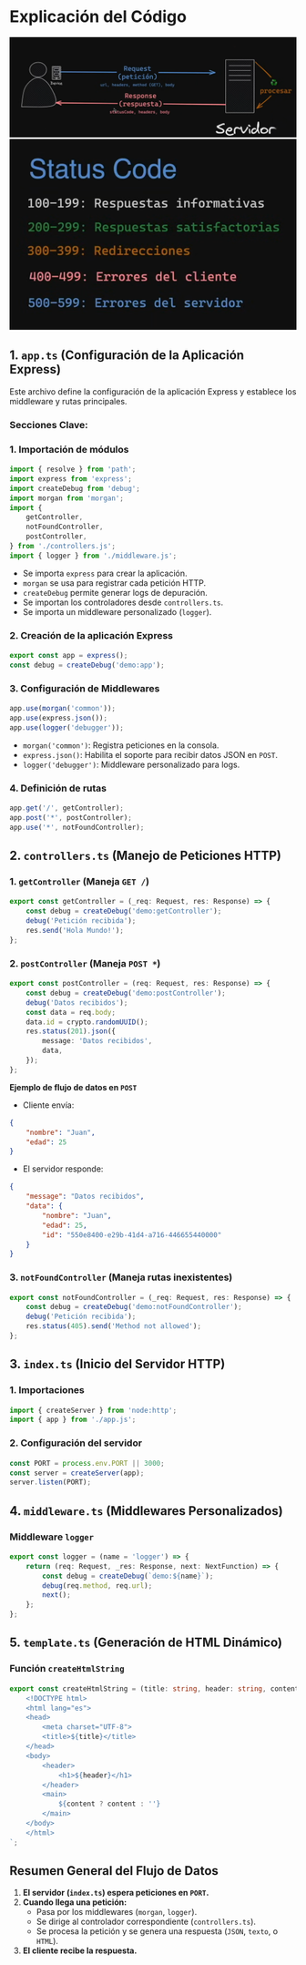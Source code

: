 # Explicación del Código

![diagrama http](/public/http.png)
![diagrama http](/public/statusCode.png)

## 1. `app.ts` (Configuración de la Aplicación Express)

Este archivo define la configuración de la aplicación Express y establece los middleware y rutas principales.

### **Secciones Clave:**

### **1. Importación de módulos**
```ts
import { resolve } from 'path';
import express from 'express';
import createDebug from 'debug';
import morgan from 'morgan';
import {
    getController,
    notFoundController,
    postController,
} from './controllers.js';
import { logger } from './middleware.js';
```
- Se importa `express` para crear la aplicación.
- `morgan` se usa para registrar cada petición HTTP.
- `createDebug` permite generar logs de depuración.
- Se importan los controladores desde `controllers.ts`.
- Se importa un middleware personalizado (`logger`).

### **2. Creación de la aplicación Express**
```ts
export const app = express();
const debug = createDebug('demo:app');
```

### **3. Configuración de Middlewares**
```ts
app.use(morgan('common'));
app.use(express.json());
app.use(logger('debugger'));
```
- `morgan('common')`: Registra peticiones en la consola.
- `express.json()`: Habilita el soporte para recibir datos JSON en `POST`.
- `logger('debugger')`: Middleware personalizado para logs.

### **4. Definición de rutas**
```ts
app.get('/', getController);
app.post('*', postController);
app.use('*', notFoundController);
```

## 2. `controllers.ts` (Manejo de Peticiones HTTP)

### **1. `getController` (Maneja `GET /`)**
```ts
export const getController = (_req: Request, res: Response) => {
    const debug = createDebug('demo:getController');
    debug('Petición recibida');
    res.send('Hola Mundo!');
};
```

### **2. `postController` (Maneja `POST *`)**
```ts
export const postController = (req: Request, res: Response) => {
    const debug = createDebug('demo:postController');
    debug('Datos recibidos');
    const data = req.body;
    data.id = crypto.randomUUID();
    res.status(201).json({
        message: 'Datos recibidos',
        data,
    });
};
```
**Ejemplo de flujo de datos en `POST`**  
- Cliente envía:
```json
{
    "nombre": "Juan",
    "edad": 25
}
```
- El servidor responde:
```json
{
    "message": "Datos recibidos",
    "data": {
        "nombre": "Juan",
        "edad": 25,
        "id": "550e8400-e29b-41d4-a716-446655440000"
    }
}
```

### **3. `notFoundController` (Maneja rutas inexistentes)**
```ts
export const notFoundController = (_req: Request, res: Response) => {
    const debug = createDebug('demo:notFoundController');
    debug('Petición recibida');
    res.status(405).send('Method not allowed');
};
```

## 3. `index.ts` (Inicio del Servidor HTTP)

### **1. Importaciones**
```ts
import { createServer } from 'node:http';
import { app } from './app.js';
```

### **2. Configuración del servidor**
```ts
const PORT = process.env.PORT || 3000;
const server = createServer(app);
server.listen(PORT);
```

## 4. `middleware.ts` (Middlewares Personalizados)

### **Middleware `logger`**
```ts
export const logger = (name = 'logger') => {
    return (req: Request, _res: Response, next: NextFunction) => {
        const debug = createDebug(`demo:${name}`);
        debug(req.method, req.url);
        next();
    };
};
```

## 5. `template.ts` (Generación de HTML Dinámico)

### **Función `createHtmlString`**
```ts
export const createHtmlString = (title: string, header: string, content?: string) => `
    <!DOCTYPE html>
    <html lang="es">
    <head>
        <meta charset="UTF-8">
        <title>${title}</title>
    </head>
    <body>
        <header>
            <h1>${header}</h1>
        </header>
        <main>
            ${content ? content : ''}
        </main>
    </body>
    </html>
`;
```

## Resumen General del Flujo de Datos

1. **El servidor (`index.ts`) espera peticiones en `PORT`.**
2. **Cuando llega una petición:**
   - Pasa por los middlewares (`morgan`, `logger`).
   - Se dirige al controlador correspondiente (`controllers.ts`).
   - Se procesa la petición y se genera una respuesta (`JSON`, `texto`, o `HTML`).
3. **El cliente recibe la respuesta.**


